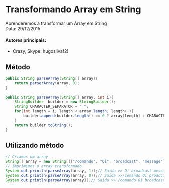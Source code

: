 # Transformando Array em String
  Aprenderemos a transformar um Array em String  
  Data: 29/12/2015  

#### Autores principais:
* Crazy, Skype: hugosilvaf2)

## Método
```Java
public String parseArray(String[] array){
	return parserArray(array, 0);
}

public String parseArray(String[] array, int i){
	StringBuilder  builder = new StringBuilder();
	String CHARACTER_SEPARATOR = " ";
	for(int length = i; length < array.length; length++){
		builder.append(builder.length() == 0 ? array[length] : CHARACTER_SEPARATOR + array[length]);
	}
	return builder.toString();
}
```
## Utilizando método
```Java
// Criamos um array
String[] array = new String[]{"/comando", "Oi", "broadcast", "message"};
// Imprimimos o array transformado
System.out.println(parseArray(array, 1));// Saida >> Oi broadcast message
System.out.println(parseArray(array, 0));// Saida >>/comando Oi broadcast message
System.out.println(parseArray(array));// Saida >> /comando Oi broadcast message
```
